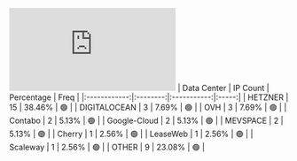 ![Diagramm](https://github.com/obajay/StateSync-snapshots/blob/main/Projects/Regen/1/README.md)
| Data Center | IP Count | Percentage | Freq |
|:------------:|:--------:|:-----------:|:-----:|
| HETZNER | 15 | 38.46% | 🟢 |
| DIGITALOCEAN | 3 | 7.69% | 🟢 |
| OVH | 3 | 7.69% | 🟢 |
| Contabo | 2 | 5.13% | 🟢 |
| Google-Cloud | 2 | 5.13% | 🟢 |
| MEVSPACE | 2 | 5.13% | 🟢 |
| Cherry | 1 | 2.56% | 🟢 |
| LeaseWeb | 1 | 2.56% | 🟢 |
| Scaleway | 1 | 2.56% | 🟢 |
| OTHER | 9 | 23.08% | 🟢 |